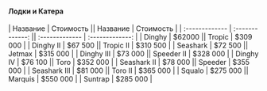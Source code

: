 #### Лодки и Катера
|    Название     |    Стоимость    ||    Название     |    Стоимость    |
| :-------------  | :-------------: || :-------------  | :-------------: |
|  Dinghy         |      $62000     ||  Tropic         |      $309 000   |
|  Dinghy II      |      $67 500    ||  Tropic II      |      $310 500   |
|  Seashark       |      $72 500    ||  Jetmax         |      $315 000   |
|  Dinghy III     |      $73 000    ||  Speeder II     |      $328 000   |
|  Dinghy IV      |      $76 100    ||  Toro           |      $352 000   |
|  Seashark II    |      $78 000    ||  Speeder        |      $355 000   |
|  Seashark III   |      $81 000    ||  Toro II        |      $365 000   |
|  Squalo         |      $275 000   ||  Marquis        |      $550 000   |
|  Suntrap        |      $285 000   |